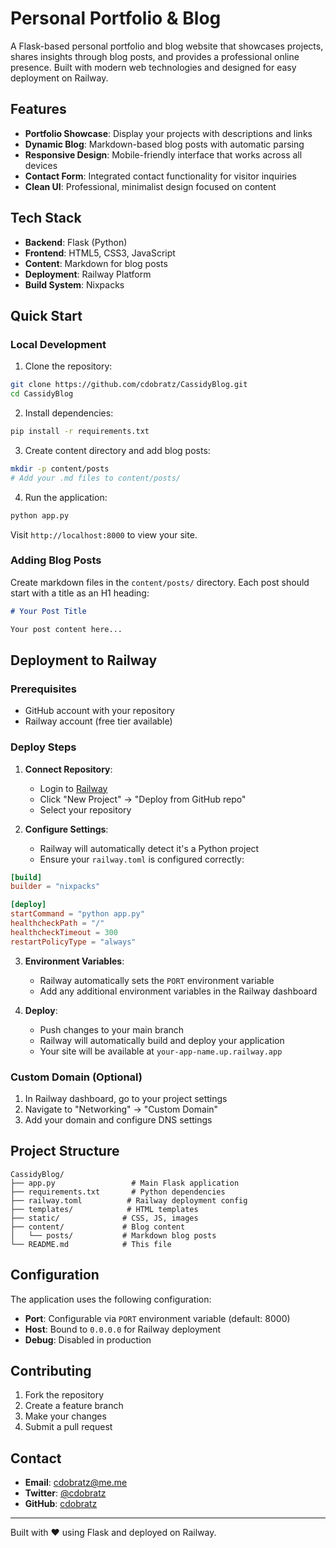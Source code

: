 # Personal Portfolio & Blog

A Flask-based personal portfolio and blog website that showcases projects, shares insights through blog posts, and provides a professional online presence. Built with modern web technologies and designed for easy deployment on Railway.

## Features

- **Portfolio Showcase**: Display your projects with descriptions and links
- **Dynamic Blog**: Markdown-based blog posts with automatic parsing
- **Responsive Design**: Mobile-friendly interface that works across all devices
- **Contact Form**: Integrated contact functionality for visitor inquiries
- **Clean UI**: Professional, minimalist design focused on content

## Tech Stack

- **Backend**: Flask (Python)
- **Frontend**: HTML5, CSS3, JavaScript
- **Content**: Markdown for blog posts
- **Deployment**: Railway Platform
- **Build System**: Nixpacks

## Quick Start

### Local Development

1. Clone the repository:
```bash
git clone https://github.com/cdobratz/CassidyBlog.git
cd CassidyBlog
```

2. Install dependencies:
```bash
pip install -r requirements.txt
```

3. Create content directory and add blog posts:
```bash
mkdir -p content/posts
# Add your .md files to content/posts/
```

4. Run the application:
```bash
python app.py
```

Visit `http://localhost:8000` to view your site.

### Adding Blog Posts

Create markdown files in the `content/posts/` directory. Each post should start with a title as an H1 heading:

```markdown
# Your Post Title

Your post content here...
```

## Deployment to Railway

### Prerequisites
- GitHub account with your repository
- Railway account (free tier available)

### Deploy Steps

1. **Connect Repository**: 
   - Login to [Railway](https://railway.app)
   - Click "New Project" → "Deploy from GitHub repo"
   - Select your repository

2. **Configure Settings**:
   - Railway will automatically detect it's a Python project
   - Ensure your `railway.toml` is configured correctly:

```toml
[build]
builder = "nixpacks"

[deploy]
startCommand = "python app.py"
healthcheckPath = "/"
healthcheckTimeout = 300
restartPolicyType = "always"
```

3. **Environment Variables**:
   - Railway automatically sets the `PORT` environment variable
   - Add any additional environment variables in the Railway dashboard

4. **Deploy**:
   - Push changes to your main branch
   - Railway will automatically build and deploy your application
   - Your site will be available at `your-app-name.up.railway.app`

### Custom Domain (Optional)

1. In Railway dashboard, go to your project settings
2. Navigate to "Networking" → "Custom Domain"
3. Add your domain and configure DNS settings

## Project Structure

```
CassidyBlog/
├── app.py                 # Main Flask application
├── requirements.txt       # Python dependencies
├── railway.toml          # Railway deployment config
├── templates/            # HTML templates
├── static/              # CSS, JS, images
├── content/             # Blog content
│   └── posts/           # Markdown blog posts
└── README.md            # This file
```

## Configuration

The application uses the following configuration:
- **Port**: Configurable via `PORT` environment variable (default: 8000)
- **Host**: Bound to `0.0.0.0` for Railway deployment
- **Debug**: Disabled in production

## Contributing

1. Fork the repository
2. Create a feature branch
3. Make your changes
4. Submit a pull request

## Contact

- **Email**: cdobratz@me.me
- **Twitter**: [@cdobratz](https://twitter.com/cdobratz)
- **GitHub**: [cdobratz](https://github.com/cdobratz)

---

Built with ❤️ using Flask and deployed on Railway.
